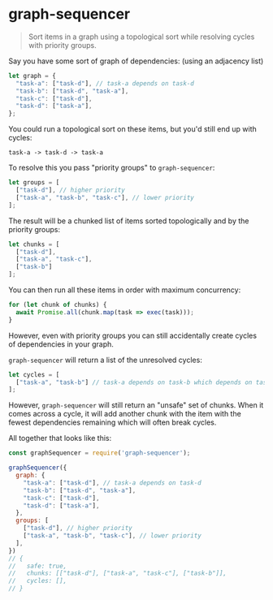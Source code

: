 # graph-sequencer

> Sort items in a graph using a topological sort while resolving cycles with
> priority groups.

Say you have some sort of graph of dependencies: (using an adjacency list)

```js
let graph = {
  "task-a": ["task-d"], // task-a depends on task-d
  "task-b": ["task-d", "task-a"],
  "task-c": ["task-d"],
  "task-d": ["task-a"],
};
```

You could run a topological sort on these items, but you'd still end up with
cycles:

```
task-a -> task-d -> task-a
```

To resolve this you pass "priority groups" to `graph-sequencer`:

```js
let groups = [
  ["task-d"], // higher priority
  ["task-a", "task-b", "task-c"], // lower priority
];
```

The result will be a chunked list of items sorted topologically and by the
priority groups:

```js
let chunks = [
  ["task-d"],
  ["task-a", "task-c"],
  ["task-b"]
];
```

You can then run all these items in order with maximum concurrency:

```js
for (let chunk of chunks) {
  await Promise.all(chunk.map(task => exec(task)));
}
```

However, even with priority groups you can still accidentally create cycles of
dependencies in your graph.

`graph-sequencer` will return a list of the unresolved cycles:

```js
let cycles = [
  ["task-a", "task-b"] // task-a depends on task-b which depends on task-a
];
```

However, `graph-sequencer` will still return an "unsafe" set of chunks. When it
comes across a cycle, it will add another chunk with the item with the fewest
dependencies remaining which will often break cycles.


All together that looks like this:

```js
const graphSequencer = require('graph-sequencer');

graphSequencer({
  graph: {
    "task-a": ["task-d"], // task-a depends on task-d
    "task-b": ["task-d", "task-a"],
    "task-c": ["task-d"],
    "task-d": ["task-a"],
  },
  groups: [
    ["task-d"], // higher priority
    ["task-a", "task-b", "task-c"], // lower priority
  ],
})
// {
//   safe: true,
//   chunks: [["task-d"], ["task-a", "task-c"], ["task-b"]],
//   cycles: [],
// }
```
